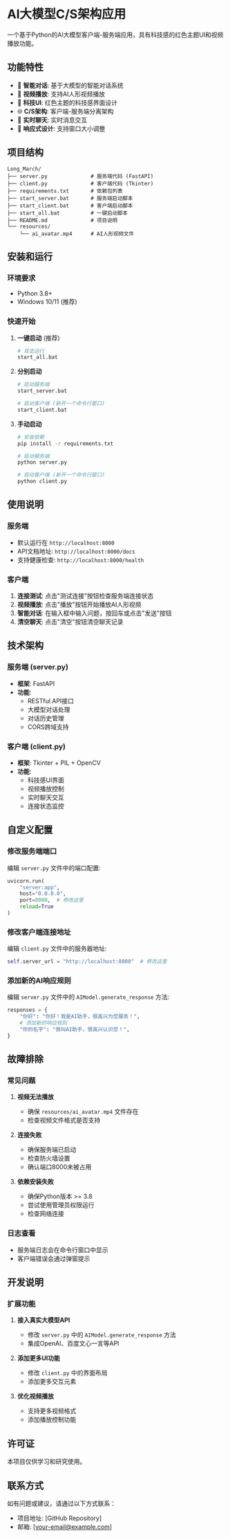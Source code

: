 # AI大模型C/S架构应用

一个基于Python的AI大模型客户端-服务端应用，具有科技感的红色主题UI和视频播放功能。

## 功能特性

- 🤖 **智能对话**: 基于大模型的智能对话系统
- 🎥 **视频播放**: 支持AI人形视频播放
- 🎨 **科技UI**: 红色主题的科技感界面设计
- 🌐 **C/S架构**: 客户端-服务端分离架构
- 💬 **实时聊天**: 实时消息交互
- 📱 **响应式设计**: 支持窗口大小调整

## 项目结构

```
Long_March/
├── server.py              # 服务端代码 (FastAPI)
├── client.py              # 客户端代码 (Tkinter)
├── requirements.txt       # 依赖包列表
├── start_server.bat       # 服务端启动脚本
├── start_client.bat       # 客户端启动脚本
├── start_all.bat          # 一键启动脚本
├── README.md              # 项目说明
└── resources/
    └── ai_avatar.mp4      # AI人形视频文件
```

## 安装和运行

### 环境要求

- Python 3.8+
- Windows 10/11 (推荐)

### 快速开始

1. **一键启动** (推荐)
   ```bash
   # 双击运行
   start_all.bat
   ```

2. **分别启动**
   ```bash
   # 启动服务端
   start_server.bat
   
   # 启动客户端 (新开一个命令行窗口)
   start_client.bat
   ```

3. **手动启动**
   ```bash
   # 安装依赖
   pip install -r requirements.txt
   
   # 启动服务端
   python server.py
   
   # 启动客户端 (新开一个命令行窗口)
   python client.py
   ```

## 使用说明

### 服务端

- 默认运行在 `http://localhost:8000`
- API文档地址: `http://localhost:8000/docs`
- 支持健康检查: `http://localhost:8000/health`

### 客户端

1. **连接测试**: 点击"测试连接"按钮检查服务端连接状态
2. **视频播放**: 点击"播放"按钮开始播放AI人形视频
3. **智能对话**: 在输入框中输入问题，按回车或点击"发送"按钮
4. **清空聊天**: 点击"清空"按钮清空聊天记录

## 技术架构

### 服务端 (server.py)
- **框架**: FastAPI
- **功能**: 
  - RESTful API接口
  - 大模型对话处理
  - 对话历史管理
  - CORS跨域支持

### 客户端 (client.py)
- **框架**: Tkinter + PIL + OpenCV
- **功能**:
  - 科技感UI界面
  - 视频播放控制
  - 实时聊天交互
  - 连接状态监控

## 自定义配置

### 修改服务端端口
编辑 `server.py` 文件中的端口配置:
```python
uvicorn.run(
    "server:app",
    host="0.0.0.0",
    port=8000,  # 修改这里
    reload=True
)
```

### 修改客户端连接地址
编辑 `client.py` 文件中的服务器地址:
```python
self.server_url = "http://localhost:8000"  # 修改这里
```

### 添加新的AI响应规则
编辑 `server.py` 文件中的 `AIModel.generate_response` 方法:
```python
responses = {
    "你好": "你好！我是AI助手，很高兴为您服务！",
    # 添加新的响应规则
    "你的名字": "我叫AI助手，很高兴认识您！",
}
```

## 故障排除

### 常见问题

1. **视频无法播放**
   - 确保 `resources/ai_avatar.mp4` 文件存在
   - 检查视频文件格式是否支持

2. **连接失败**
   - 确保服务端已启动
   - 检查防火墙设置
   - 确认端口8000未被占用

3. **依赖安装失败**
   - 确保Python版本 >= 3.8
   - 尝试使用管理员权限运行
   - 检查网络连接

### 日志查看

- 服务端日志会在命令行窗口中显示
- 客户端错误会通过弹窗提示

## 开发说明

### 扩展功能

1. **接入真实大模型API**
   - 修改 `server.py` 中的 `AIModel.generate_response` 方法
   - 集成OpenAI、百度文心一言等API

2. **添加更多UI功能**
   - 修改 `client.py` 中的界面布局
   - 添加更多交互元素

3. **优化视频播放**
   - 支持更多视频格式
   - 添加播放控制功能

## 许可证

本项目仅供学习和研究使用。

## 联系方式

如有问题或建议，请通过以下方式联系：
- 项目地址: [GitHub Repository]
- 邮箱: [your-email@example.com]
